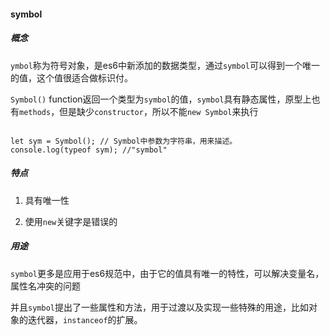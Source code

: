 #### symbol

##### 概念

`ymbol`称为符号对象，是es6中新添加的数据类型，通过`symbol`可以得到一个唯一的值，这个值很适合做标识付。

`Symbol()` function返回一个类型为`symbol`的值，`symbol`具有静态属性，原型上也有`methods`，但是缺少`constructor`，所以不能`new Symbol`来执行

```

let sym = Symbol(); // Symbol中参数为字符串，用来描述。
console.log(typeof sym); //"symbol"

```

##### 特点

1. 具有唯一性

2. 使用`new`关键字是错误的


##### 用途

`symbol`更多是应用于es6规范中，由于它的值具有唯一的特性，可以解决变量名，属性名冲突的问题

并且`symbol`提出了一些属性和方法，用于过渡以及实现一些特殊的用途，比如对象的迭代器，`instanceof`的扩展。